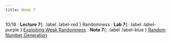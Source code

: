 ```yaml
---
title: Week 7
---
```


10/18
: **Lecture 7**{: .label .label-red } Randomness
: **Lab 7**{: .label .label-purple } [Exploiting Weak Randomness](https://datahub.berkeley.edu/hub/user-redirect/git-pull?repo=https%3A%2F%2Fgithub.com%2FCodebreakingAtCal%2FCodebreakingLabs&urlpath=tree%2FCodebreakingLabs%2FLab7%2Flab07.ipynb&branch=master)
: **Note 7**{: .label .label-blue } [Random Number Generation](https://codebreakingatcal.org/assets/notes/note7.pdf)
